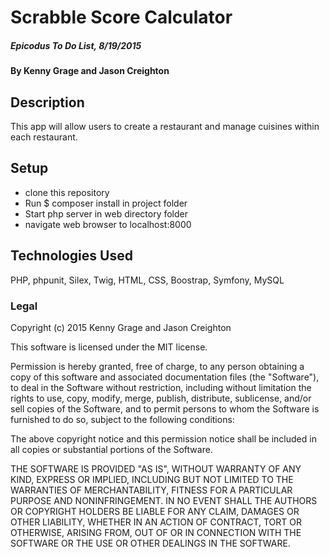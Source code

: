 
# Scrabble Score Calculator

##### Epicodus To Do List, 8/19/2015

#### By Kenny Grage and Jason Creighton

## Description

This app will allow users to create a restaurant and manage cuisines within each restaurant.

## Setup

- clone this repository
- Run $ composer install in project folder
- Start php server in web directory folder
- navigate web browser to localhost:8000


## Technologies Used

PHP, phpunit, Silex, Twig, HTML, CSS, Boostrap, Symfony, MySQL

### Legal


Copyright (c) 2015 Kenny Grage and Jason Creighton

This software is licensed under the MIT license.

Permission is hereby granted, free of charge, to any person obtaining a copy of this software and associated documentation files (the "Software"), to deal in the Software without restriction, including without limitation the rights to use, copy, modify, merge, publish, distribute, sublicense, and/or sell
copies of the Software, and to permit persons to whom the Software is furnished to do so, subject to the following conditions:

The above copyright notice and this permission notice shall be included in all copies or substantial portions of the Software.

THE SOFTWARE IS PROVIDED "AS IS", WITHOUT WARRANTY OF ANY KIND, EXPRESS OR IMPLIED, INCLUDING BUT NOT LIMITED TO THE WARRANTIES OF MERCHANTABILITY,
FITNESS FOR A PARTICULAR PURPOSE AND NONINFRINGEMENT. IN NO EVENT SHALL THE AUTHORS OR COPYRIGHT HOLDERS BE LIABLE FOR ANY CLAIM, DAMAGES OR OTHER
LIABILITY, WHETHER IN AN ACTION OF CONTRACT, TORT OR OTHERWISE, ARISING FROM, OUT OF OR IN CONNECTION WITH THE SOFTWARE OR THE USE OR OTHER DEALINGS IN
THE SOFTWARE.
